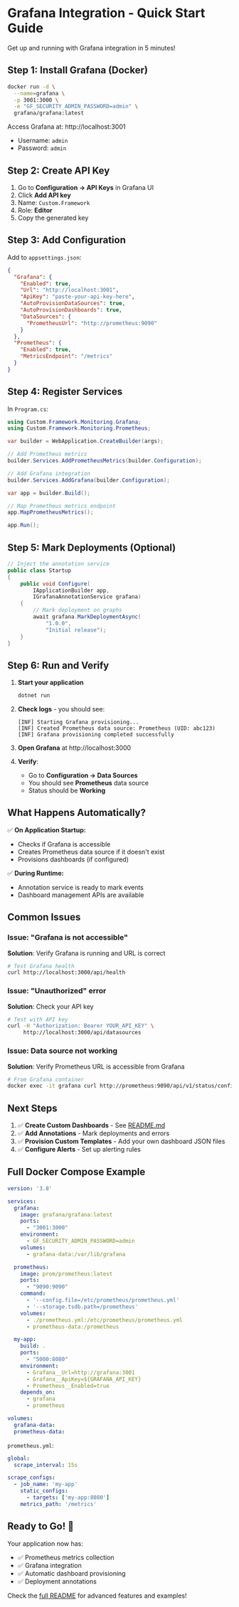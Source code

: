 ﻿# Grafana Integration - Quick Start Guide

Get up and running with Grafana integration in 5 minutes!

## Step 1: Install Grafana (Docker)

```bash
docker run -d \
  --name=grafana \
  -p 3001:3000 \
  -e "GF_SECURITY_ADMIN_PASSWORD=admin" \
  grafana/grafana:latest
```

Access Grafana at: http://localhost:3001
- Username: `admin`
- Password: `admin`

## Step 2: Create API Key

1. Go to **Configuration → API Keys** in Grafana UI
2. Click **Add API key**
3. Name: `Custom.Framework`
4. Role: **Editor**
5. Copy the generated key

## Step 3: Add Configuration

Add to `appsettings.json`:

```json
{
  "Grafana": {
    "Enabled": true,
    "Url": "http://localhost:3001",
    "ApiKey": "paste-your-api-key-here",
    "AutoProvisionDataSources": true,
    "AutoProvisionDashboards": true,
    "DataSources": {
      "PrometheusUrl": "http://prometheus:9090"
    }
  },
  "Prometheus": {
    "Enabled": true,
    "MetricsEndpoint": "/metrics"
  }
}
```

## Step 4: Register Services

In `Program.cs`:

```csharp
using Custom.Framework.Monitoring.Grafana;
using Custom.Framework.Monitoring.Prometheus;

var builder = WebApplication.CreateBuilder(args);

// Add Prometheus metrics
builder.Services.AddPrometheusMetrics(builder.Configuration);

// Add Grafana integration
builder.Services.AddGrafana(builder.Configuration);

var app = builder.Build();

// Map Prometheus metrics endpoint
app.MapPrometheusMetrics();

app.Run();
```

## Step 5: Mark Deployments (Optional)

```csharp
// Inject the annotation service
public class Startup
{
    public void Configure(
        IApplicationBuilder app, 
        IGrafanaAnnotationService grafana)
    {
        // Mark deployment on graphs
        await grafana.MarkDeploymentAsync(
            "1.0.0", 
            "Initial release");
    }
}
```

## Step 6: Run and Verify

1. **Start your application**
   ```bash
   dotnet run
   ```

2. **Check logs** - you should see:
   ```
   [INF] Starting Grafana provisioning...
   [INF] Created Prometheus data source: Prometheus (UID: abc123)
   [INF] Grafana provisioning completed successfully
   ```

3. **Open Grafana** at http://localhost:3000

4. **Verify**:
   - Go to **Configuration → Data Sources**
   - You should see **Prometheus** data source
   - Status should be **Working**

## What Happens Automatically?

✅ **On Application Startup:**
- Checks if Grafana is accessible
- Creates Prometheus data source if it doesn't exist
- Provisions dashboards (if configured)

✅ **During Runtime:**
- Annotation service is ready to mark events
- Dashboard management APIs are available

## Common Issues

### Issue: "Grafana is not accessible"

**Solution**: Verify Grafana is running and URL is correct

```bash
# Test Grafana health
curl http://localhost:3000/api/health
```

### Issue: "Unauthorized" error

**Solution**: Check your API key

```bash
# Test with API key
curl -H "Authorization: Bearer YOUR_API_KEY" \
     http://localhost:3000/api/datasources
```

### Issue: Data source not working

**Solution**: Verify Prometheus URL is accessible from Grafana

```bash
# From Grafana container
docker exec -it grafana curl http://prometheus:9090/api/v1/status/config
```

## Next Steps

1. ✅ **Create Custom Dashboards** - See [README.md](README.md#example-1-manual-dashboard-creation)
2. ✅ **Add Annotations** - Mark deployments and errors
3. ✅ **Provision Custom Templates** - Add your own dashboard JSON files
4. ✅ **Configure Alerts** - Set up alerting rules

## Full Docker Compose Example

```yaml
version: '3.8'

services:
  grafana:
    image: grafana/grafana:latest
    ports:
      - "3001:3000"
    environment:
      - GF_SECURITY_ADMIN_PASSWORD=admin
    volumes:
      - grafana-data:/var/lib/grafana

  prometheus:
    image: prom/prometheus:latest
    ports:
      - "9090:9090"
    command:
      - '--config.file=/etc/prometheus/prometheus.yml'
      - '--storage.tsdb.path=/prometheus'
    volumes:
      - ./prometheus.yml:/etc/prometheus/prometheus.yml
      - prometheus-data:/prometheus

  my-app:
    build: .
    ports:
      - "5000:8080"
    environment:
      - Grafana__Url=http://grafana:3001
      - Grafana__ApiKey=${GRAFANA_API_KEY}
      - Prometheus__Enabled=true
    depends_on:
      - grafana
      - prometheus

volumes:
  grafana-data:
  prometheus-data:
```

`prometheus.yml`:
```yaml
global:
  scrape_interval: 15s

scrape_configs:
  - job_name: 'my-app'
    static_configs:
      - targets: ['my-app:8080']
    metrics_path: '/metrics'
```

## Ready to Go! 🚀

Your application now has:
- ✅ Prometheus metrics collection
- ✅ Grafana integration
- ✅ Automatic dashboard provisioning
- ✅ Deployment annotations

Check the [full README](README.md) for advanced features and examples!
